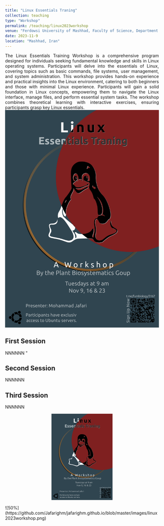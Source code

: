 ```yaml
---
title: "Linux Essentials Traning"
collection: teaching
type: "Workshop"
permalink: /teaching/linux2023workshop
venue: "Ferdowsi University of Mashhad, Faculty of Science, Department of Biology"
date: 2023-11-9
location: "Mashhad, Iran"
---
```


<div style="text-align: justify">The Linux Essentials Training Workshop is a comprehensive program designed for individuals seeking fundamental knowledge and skills in Linux operating systems. Participants will delve into the essentials of Linux, covering topics such as basic commands, file systems, user management, and system administration. This workshop provides hands-on experience and practical insights into the Linux environment, catering to both beginners and those with minimal Linux experience. Participants will gain a solid foundation in Linux concepts, empowering them to navigate the Linux interface, manage files, and perform essential system tasks. The workshop combines theoretical learning with interactive exercises, ensuring participants grasp key Linux essentials.</div>

<div class="container">
  <img class="container__image" src="https://github.com/Jafarighm/jafarighm.github.io/blob/master/images/linux2023workshop.png"/>
  <div class="container__text">
    <h2>First Session</h2>
    <p> NNNNNN "</p>
    <h2>Second Session</h2>
    <p> NNNNNN </p>
    <h2>Third Session</h2>
    <p> NNNNNN </p>    
  </div>
</div>

<p
align="center"><img src="https://github.com/Jafarighm/jafarighm.github.io/blob/master/images/linux2023workshop.png" alt="poster" width="200"></p>
![50%](https://github.com/Jafarighm/jafarighm.github.io/blob/master/images/linux2023workshop.png)
